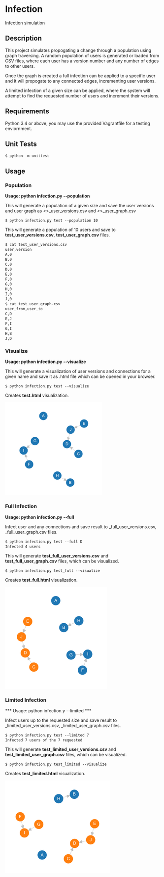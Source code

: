 # Infection
Infection simulation

## Description

This project simulates propogating a change through a population using graph traversing. A random population of users is generated or loaded from CSV files, where each user has a version number and any number of edges to other users.

Once the graph is created a full infection can be applied to a specific user and it will propogate to any connected edges, incrementing user versions.

A limited infection of a given size can be applied, where the system will attempt to find the requested number of users and increment their versions.

## Requirements

Python 3.4 or above, you may use the provided Vagrantfile for a testing enviornment.

## Unit Tests

```
$ python -m unittest
```

## Usage

### Population

**Usage: python infection.py <name> --population <size>**

This will generate a population of a given size and save the user versions and user graph as <<name>>_user_versions.csv and <<name>>_user_graph.csv

```
$ python infection.py test --population 10
```

This will generate a population of 10 users and save to **test_user_versions.csv**, **test_user_graph.csv** files.

```
$ cat test_user_versions.csv
user,version
A,0
B,0
C,0
D,0
E,0
F,0
G,0
H,0
I,0
J,0
$ cat test_user_graph.csv
user_from,user_to
C,D
E,J
F,I
G,I
H,B
J,D
```

### Visualize

**Usage: python infection.py <name> --visualize**

This will generate a visualization of user versions and connections for a given name and save it as <name>.html file which can be opened in your browser.

```
$ python infection.py test --visualize
```

Creates **test.html** visualization.

![Alt text](/screenshots/test.png?raw=true "test")

### Full Infection

**Usage: python infection.py <name> --full <user>**

Infect user and any connections and save result to <name>_full_user_versions.csv, <name>_full_user_graph.csv files.

```
$ python infection.py test --full D
Infected 4 users
```

This will generate **test_full_user_versions.csv** and **test_full_user_graph.csv** files, which can be visualized.

```
$ python infection.py test_full --visualize
```

Creates **test_full.html** visualization.

![Alt text](/screenshots/test_full.png?raw=true "test full")

### Limited Infection

*** Usage: python infection.y <name> --limited <size>***

Infect users up to the requested size and save result to <name>_limited_user_versions.csv, <name>_limited_user_graph.csv files.

```
$ python infection.py test --limited 7
Infected 7 users of the 7 requested
```

This will generate **test_limited_user_versions.csv** and **test_limited_user_graph.csv** files, which can be visualized.

```
$ python infection.py test_limited --visualize
```

Creates **test_limited.html** visualization.

![Alt text](/screenshots/test_limited.png?raw=true "test limited")
